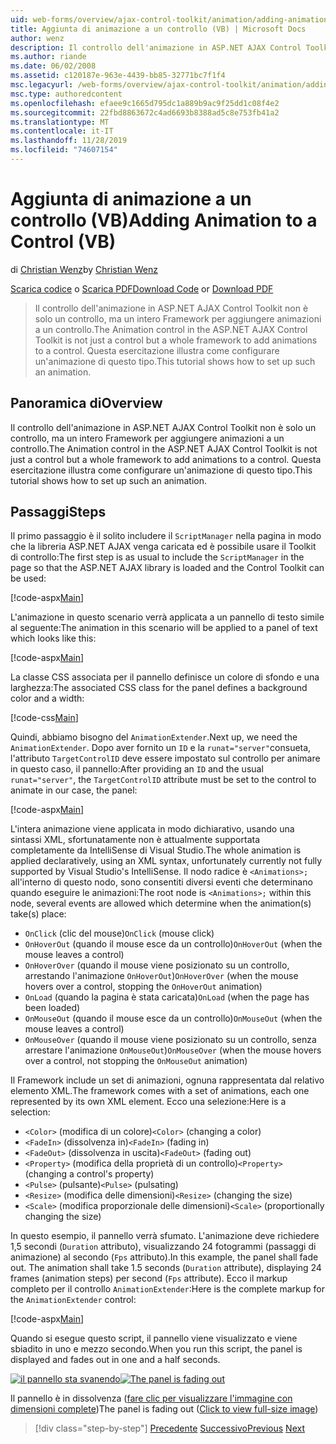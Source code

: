 ```yaml
---
uid: web-forms/overview/ajax-control-toolkit/animation/adding-animation-to-a-control-vb
title: Aggiunta di animazione a un controllo (VB) | Microsoft Docs
author: wenz
description: Il controllo dell'animazione in ASP.NET AJAX Control Toolkit non è solo un controllo, ma un intero Framework per aggiungere animazioni a un controllo. Questa esercitazione illustra come...
ms.author: riande
ms.date: 06/02/2008
ms.assetid: c120187e-963e-4439-bb85-32771bc7f1f4
msc.legacyurl: /web-forms/overview/ajax-control-toolkit/animation/adding-animation-to-a-control-vb
msc.type: authoredcontent
ms.openlocfilehash: efaee9c1665d795dc1a889b9ac9f25dd1c08f4e2
ms.sourcegitcommit: 22fbd8863672c4ad6693b8388ad5c8e753fb41a2
ms.translationtype: MT
ms.contentlocale: it-IT
ms.lasthandoff: 11/28/2019
ms.locfileid: "74607154"
---
```

# <a name="adding-animation-to-a-control-vb"></a><span data-ttu-id="f4818-104">Aggiunta di animazione a un controllo (VB)</span><span class="sxs-lookup"><span data-stu-id="f4818-104">Adding Animation to a Control (VB)</span></span>

<span data-ttu-id="f4818-105">di [Christian Wenz](https://github.com/wenz)</span><span class="sxs-lookup"><span data-stu-id="f4818-105">by [Christian Wenz](https://github.com/wenz)</span></span>

<span data-ttu-id="f4818-106">[Scarica codice](https://download.microsoft.com/download/f/9/a/f9a26acd-8df4-4484-8a18-199e4598f411/Animation1.vb.zip) o [Scarica PDF](https://download.microsoft.com/download/6/7/1/6718d452-ff89-4d3f-a90e-c74ec2d636a3/animation1VB.pdf)</span><span class="sxs-lookup"><span data-stu-id="f4818-106">[Download Code](https://download.microsoft.com/download/f/9/a/f9a26acd-8df4-4484-8a18-199e4598f411/Animation1.vb.zip) or [Download PDF](https://download.microsoft.com/download/6/7/1/6718d452-ff89-4d3f-a90e-c74ec2d636a3/animation1VB.pdf)</span></span>

> <span data-ttu-id="f4818-107">Il controllo dell'animazione in ASP.NET AJAX Control Toolkit non è solo un controllo, ma un intero Framework per aggiungere animazioni a un controllo.</span><span class="sxs-lookup"><span data-stu-id="f4818-107">The Animation control in the ASP.NET AJAX Control Toolkit is not just a control but a whole framework to add animations to a control.</span></span> <span data-ttu-id="f4818-108">Questa esercitazione illustra come configurare un'animazione di questo tipo.</span><span class="sxs-lookup"><span data-stu-id="f4818-108">This tutorial shows how to set up such an animation.</span></span>

## <a name="overview"></a><span data-ttu-id="f4818-109">Panoramica di</span><span class="sxs-lookup"><span data-stu-id="f4818-109">Overview</span></span>

<span data-ttu-id="f4818-110">Il controllo dell'animazione in ASP.NET AJAX Control Toolkit non è solo un controllo, ma un intero Framework per aggiungere animazioni a un controllo.</span><span class="sxs-lookup"><span data-stu-id="f4818-110">The Animation control in the ASP.NET AJAX Control Toolkit is not just a control but a whole framework to add animations to a control.</span></span> <span data-ttu-id="f4818-111">Questa esercitazione illustra come configurare un'animazione di questo tipo.</span><span class="sxs-lookup"><span data-stu-id="f4818-111">This tutorial shows how to set up such an animation.</span></span>

## <a name="steps"></a><span data-ttu-id="f4818-112">Passaggi</span><span class="sxs-lookup"><span data-stu-id="f4818-112">Steps</span></span>

<span data-ttu-id="f4818-113">Il primo passaggio è il solito includere il `ScriptManager` nella pagina in modo che la libreria ASP.NET AJAX venga caricata ed è possibile usare il Toolkit di controllo:</span><span class="sxs-lookup"><span data-stu-id="f4818-113">The first step is as usual to include the `ScriptManager` in the page so that the ASP.NET AJAX library is loaded and the Control Toolkit can be used:</span></span>

[!code-aspx[Main](adding-animation-to-a-control-vb/samples/sample1.aspx)]

<span data-ttu-id="f4818-114">L'animazione in questo scenario verrà applicata a un pannello di testo simile al seguente:</span><span class="sxs-lookup"><span data-stu-id="f4818-114">The animation in this scenario will be applied to a panel of text which looks like this:</span></span>

[!code-aspx[Main](adding-animation-to-a-control-vb/samples/sample2.aspx)]

<span data-ttu-id="f4818-115">La classe CSS associata per il pannello definisce un colore di sfondo e una larghezza:</span><span class="sxs-lookup"><span data-stu-id="f4818-115">The associated CSS class for the panel defines a background color and a width:</span></span>

[!code-css[Main](adding-animation-to-a-control-vb/samples/sample3.css)]

<span data-ttu-id="f4818-116">Quindi, abbiamo bisogno del `AnimationExtender`.</span><span class="sxs-lookup"><span data-stu-id="f4818-116">Next up, we need the `AnimationExtender`.</span></span> <span data-ttu-id="f4818-117">Dopo aver fornito un `ID` e la `runat="server"`consueta, l'attributo `TargetControlID` deve essere impostato sul controllo per animare in questo caso, il pannello:</span><span class="sxs-lookup"><span data-stu-id="f4818-117">After providing an `ID` and the usual `runat="server"`, the `TargetControlID` attribute must be set to the control to animate in our case, the panel:</span></span>

[!code-aspx[Main](adding-animation-to-a-control-vb/samples/sample4.aspx)]

<span data-ttu-id="f4818-118">L'intera animazione viene applicata in modo dichiarativo, usando una sintassi XML, sfortunatamente non è attualmente supportata completamente da IntelliSense di Visual Studio.</span><span class="sxs-lookup"><span data-stu-id="f4818-118">The whole animation is applied declaratively, using an XML syntax, unfortunately currently not fully supported by Visual Studio's IntelliSense.</span></span> <span data-ttu-id="f4818-119">Il nodo radice è `<Animations>;` all'interno di questo nodo, sono consentiti diversi eventi che determinano quando eseguire le animazioni:</span><span class="sxs-lookup"><span data-stu-id="f4818-119">The root node is `<Animations>;` within this node, several events are allowed which determine when the animation(s) take(s) place:</span></span>

- <span data-ttu-id="f4818-120">`OnClick` (clic del mouse)</span><span class="sxs-lookup"><span data-stu-id="f4818-120">`OnClick` (mouse click)</span></span>
- <span data-ttu-id="f4818-121">`OnHoverOut` (quando il mouse esce da un controllo)</span><span class="sxs-lookup"><span data-stu-id="f4818-121">`OnHoverOut` (when the mouse leaves a control)</span></span>
- <span data-ttu-id="f4818-122">`OnHoverOver` (quando il mouse viene posizionato su un controllo, arrestando l'animazione `OnHoverOut`)</span><span class="sxs-lookup"><span data-stu-id="f4818-122">`OnHoverOver` (when the mouse hovers over a control, stopping the `OnHoverOut` animation)</span></span>
- <span data-ttu-id="f4818-123">`OnLoad` (quando la pagina è stata caricata)</span><span class="sxs-lookup"><span data-stu-id="f4818-123">`OnLoad` (when the page has been loaded)</span></span>
- <span data-ttu-id="f4818-124">`OnMouseOut` (quando il mouse esce da un controllo)</span><span class="sxs-lookup"><span data-stu-id="f4818-124">`OnMouseOut` (when the mouse leaves a control)</span></span>
- <span data-ttu-id="f4818-125">`OnMouseOver` (quando il mouse viene posizionato su un controllo, senza arrestare l'animazione `OnMouseOut`)</span><span class="sxs-lookup"><span data-stu-id="f4818-125">`OnMouseOver` (when the mouse hovers over a control, not stopping the `OnMouseOut` animation)</span></span>

<span data-ttu-id="f4818-126">Il Framework include un set di animazioni, ognuna rappresentata dal relativo elemento XML.</span><span class="sxs-lookup"><span data-stu-id="f4818-126">The framework comes with a set of animations, each one represented by its own XML element.</span></span> <span data-ttu-id="f4818-127">Ecco una selezione:</span><span class="sxs-lookup"><span data-stu-id="f4818-127">Here is a selection:</span></span>

- <span data-ttu-id="f4818-128">`<Color>` (modifica di un colore)</span><span class="sxs-lookup"><span data-stu-id="f4818-128">`<Color>` (changing a color)</span></span>
- <span data-ttu-id="f4818-129">`<FadeIn>` (dissolvenza in)</span><span class="sxs-lookup"><span data-stu-id="f4818-129">`<FadeIn>` (fading in)</span></span>
- <span data-ttu-id="f4818-130">`<FadeOut>` (dissolvenza in uscita)</span><span class="sxs-lookup"><span data-stu-id="f4818-130">`<FadeOut>` (fading out)</span></span>
- <span data-ttu-id="f4818-131">`<Property>` (modifica della proprietà di un controllo)</span><span class="sxs-lookup"><span data-stu-id="f4818-131">`<Property>` (changing a control's property)</span></span>
- <span data-ttu-id="f4818-132">`<Pulse>` (pulsante)</span><span class="sxs-lookup"><span data-stu-id="f4818-132">`<Pulse>` (pulsating)</span></span>
- <span data-ttu-id="f4818-133">`<Resize>` (modifica delle dimensioni)</span><span class="sxs-lookup"><span data-stu-id="f4818-133">`<Resize>` (changing the size)</span></span>
- <span data-ttu-id="f4818-134">`<Scale>` (modifica proporzionale delle dimensioni)</span><span class="sxs-lookup"><span data-stu-id="f4818-134">`<Scale>` (proportionally changing the size)</span></span>

<span data-ttu-id="f4818-135">In questo esempio, il pannello verrà sfumato. L'animazione deve richiedere 1,5 secondi (`Duration` attributo), visualizzando 24 fotogrammi (passaggi di animazione) al secondo (`Fps` attributo).</span><span class="sxs-lookup"><span data-stu-id="f4818-135">In this example, the panel shall fade out. The animation shall take 1.5 seconds (`Duration` attribute), displaying 24 frames (animation steps) per second (`Fps` attribute).</span></span> <span data-ttu-id="f4818-136">Ecco il markup completo per il controllo `AnimationExtender`:</span><span class="sxs-lookup"><span data-stu-id="f4818-136">Here is the complete markup for the `AnimationExtender` control:</span></span>

[!code-aspx[Main](adding-animation-to-a-control-vb/samples/sample5.aspx)]

<span data-ttu-id="f4818-137">Quando si esegue questo script, il pannello viene visualizzato e viene sbiadito in uno e mezzo secondo.</span><span class="sxs-lookup"><span data-stu-id="f4818-137">When you run this script, the panel is displayed and fades out in one and a half seconds.</span></span>

<span data-ttu-id="f4818-138">[![il pannello sta svanendo](adding-animation-to-a-control-vb/_static/image2.png)](adding-animation-to-a-control-vb/_static/image1.png)</span><span class="sxs-lookup"><span data-stu-id="f4818-138">[![The panel is fading out](adding-animation-to-a-control-vb/_static/image2.png)](adding-animation-to-a-control-vb/_static/image1.png)</span></span>

<span data-ttu-id="f4818-139">Il pannello è in dissolvenza ([fare clic per visualizzare l'immagine con dimensioni complete](adding-animation-to-a-control-vb/_static/image3.png))</span><span class="sxs-lookup"><span data-stu-id="f4818-139">The panel is fading out ([Click to view full-size image](adding-animation-to-a-control-vb/_static/image3.png))</span></span>

> [!div class="step-by-step"]
> <span data-ttu-id="f4818-140">[Precedente](dynamically-controlling-updatepanel-animations-cs.md)
> [Successivo](executing-several-animations-at-the-same-time-vb.md)</span><span class="sxs-lookup"><span data-stu-id="f4818-140">[Previous](dynamically-controlling-updatepanel-animations-cs.md)
[Next](executing-several-animations-at-the-same-time-vb.md)</span></span>
